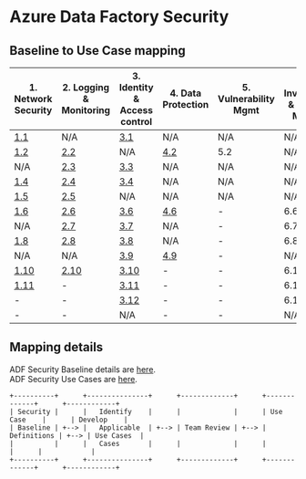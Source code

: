 # Azure Data Factory Security
## Baseline to Use Case mapping
| 1. Network Security | 2. Logging & Monitoring | 3. Identity & Access control | 4. Data Protection | 5. Vulnerability Mgmt | 6. Inventory & Asset Mgmt | 7. Secure config | 8. Malware Defense | 9. Data Recovery | 10. Incident Response |
| ------------------- | ------------------------- | ------------------------------ | --- | --- | --- | --- | --- | --- | --- |
| [1.1](adf-security-baseline.md#11-protect-azure-resources-within-virtual-networks)  | N/A  | [3.1](adf-security-baseline.md#31-maintain-an-inventory-of-administrative-accounts)  | N/A | N/A | N/A  | 7.1  | 8.1 | N/A | N/A |
| [1.2](adf-security-baseline.md#12-monitor-and-log-the-configuration-and-traffic-of-virtual-networks-subnets-and-nics)  | [2.2](adf-security-baseline.md#22-configure-central-security-log-management)  | N/A  | [4.2](adf-security-baseline.md#42-isolate-systems-storing-or-processing-sensitive-information) | 5.2 | N/A  | N/A  | N/A | N/A | N/A |
| N/A  | [2.3](adf-security-baseline.md#23-enable-audit-logging-for-azure-resources)  | [3.3](adf-security-baseline.md#33-use-dedicated-administrative-accounts)  | N/A | N/A | N/A  | N/A  | N/A | N/A | N/A |
| [1.4](adf-security-baseline.md#14-deny-communications-with-known-malicious-ip-addresses)  | [2.4](adf-security-baseline.md#24-collect-security-logs-from-operating-systems)  | [3.4](adf-security-baseline.md#34-use-single-sign-on-sso-with-azure-active-directory)  | N/A | N/A | N/A  | N/A  | -   | N/A | N/A |
| [1.5](adf-security-baseline.md#15-record-network-packets)  | [2.5](adf-security-baseline.md#25-configure-security-log-storage-retention)  | N/A  | N/A | N/A | N/A  | 7.5  | -   | -   | N/A |
| [1.6](adf-security-baseline.md#16-deploy-network-based-intrusion-detectionintrusion-prevention-systems-idsips)  | [2.6](adf-security-baseline.md#26-monitor-and-review-logs)  | [3.6](adf-security-baseline.md#36-use-dedicated-machines-privileged-access-workstations-for-all-administrative-tasks)  | [4.6](adf-security-baseline.md#46-use-azure-rbac-to-control-access-to-resources) | -   | 6.6  | N/A  | -   | -   | N/A |
| N/A  | [2.7](adf-security-baseline.md#27-enable-alerts-for-anomalous-activities)  | [3.7](adf-security-baseline.md#37-log-and-alert-on-suspicious-activities-from-administrative-accounts)  | N/A | -   | 6.7  | N/A  | -   | -   | -   |
| [1.8](adf-security-baseline.md#18-minimize-complexity-and-administrative-overhead-of-network-security-rules)  | [2.8](adf-security-baseline.md#28-centralize-anti-malware-logging)  | [3.8](adf-security-baseline.md#38-manage-azure-resources-from-only-approved-locations)  | N/A | -   | 6.8  | N/A  | -   | -   | -   |
| N/A  | N/A  | [3.9](adf-security-baseline.md#39-use-azure-active-directory)  | [4.9](adf-security-baseline.md#49-log-and-alert-on-changes-to-critical-azure-resources) | -   | N/A  | 7.9  | -   | -   | -   |
| [1.10](adf-security-baseline.md#110-document-traffic-configuration-rules) | [2.10](adf-security-baseline.md#210-enable-command-line-audit-logging) | [3.10](adf-security-baseline.md#310-regularly-review-and-reconcile-user-access) | -   | -   | 6.10 | N/A  | -   | -   | -   |
| [1.11](adf-security-baseline.md#111-use-automated-tools-to-monitor-network-resource-configurations-and-detect-changes) | -    | [3.11](adf-security-baseline.md#311-monitor-attempts-to-access-deactivated-credentials) | -   | -   | 6.11 | 7.11 | -   | -   | -   |
| -    | -    | [3.12](adf-security-baseline.md#312-alert-on-account-login-behavior-deviation) | -   | -   | 6.12 | 7.12 | -   | -   | -   |
| -    | -    | N/A  | -   | -   | N/A  | 7.13 | -   | -   | -   |

## Mapping details
ADF Security Baseline details are [here](adf-security-baseline.md). \
ADF Security Use Cases are [here](adf-security-usecase.md).

```
+----------+      +---------------+      +-------------+      +-------------+      +------------+
| Security |      |   Identify    |      |             |      | Use Case    |      | Develop    |
| Baseline | +--> |   Applicable  | +--> | Team Review | +--> | Definitions | +--> | Use Cases  |
|          |      |   Cases       |      |             |      |             |      |            |
+----------+      +---------------+      +-------------+      +-------------+      +------------+

```
